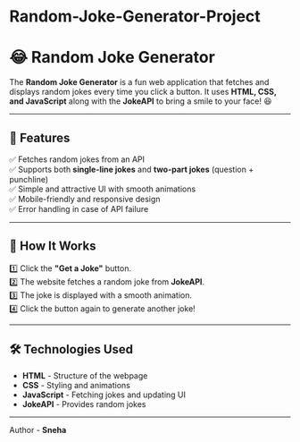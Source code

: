 # Random-Joke-Generator-Project
# 😂 Random Joke Generator

The **Random Joke Generator** is a fun web application that fetches and displays random jokes every time you click a button. It uses **HTML, CSS, and JavaScript** along with the **JokeAPI** to bring a smile to your face! 😆  

---

## 🎯 Features

✅ Fetches random jokes from an API  
✅ Supports both **single-line jokes** and **two-part jokes** (question + punchline)  
✅ Simple and attractive UI with smooth animations  
✅ Mobile-friendly and responsive design  
✅ Error handling in case of API failure  

---

## 🚀 How It Works  
1️⃣ Click the **"Get a Joke"** button.  
2️⃣ The website fetches a random joke from **JokeAPI**.  
3️⃣ The joke is displayed with a smooth animation.  
4️⃣ Click the button again to generate another joke!  

---

## 🛠️ Technologies Used  
- **HTML** - Structure of the webpage  
- **CSS** - Styling and animations  
- **JavaScript** - Fetching jokes and updating UI  
- **JokeAPI** - Provides random jokes  

---

Author - **Sneha**
